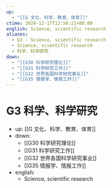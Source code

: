 ```yaml
---
up:
  - "[[G 文化、科学、教育、体育]]"
ctime: 2024-12-17T12:56:21+08:00
english: Science, scientific research
aliases:
  - G3 - Science, scientific research
  - Science, scientific research
  - 科学、科学研究
down:
  - "[[G30 科学研究理论]]"
  - "[[G31 科学研究工作]]"
  - "[[G32 世界各国科学研究事业]]"
  - "[[G35 情报学、情报工作]]"
---
```


# G3 科学、科学研究

- up: [[G 文化、科学、教育、体育]]
- down:
	- [[G30 科学研究理论]]
	- [[G31 科学研究工作]]
	- [[G32 世界各国科学研究事业]]
	- [[G35 情报学、情报工作]]
- english:
	- Science, scientific research
